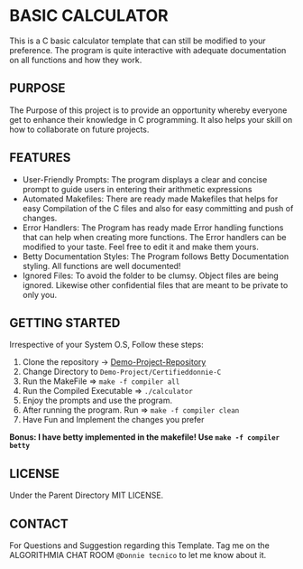 # **BASIC CALCULATOR**

This is a C basic calculator template that can still be modified to your
preference. The program is quite interactive with adequate documentation
on all functions and how they work.

## **PURPOSE**

The Purpose of this project is to provide an opportunity whereby everyone
get to enhance their knowledge in C programming. It also helps your skill
on how to collaborate on future projects.

## **FEATURES**

- User-Friendly Prompts: The program displays a clear and concise prompt to guide users in entering their arithmetic expressions
- Automated Makefiles: There are ready made Makefiles that helps for easy Compilation of the C files and also for easy committing and push of changes.
- Error Handlers: The Program has ready made Error handling functions that can help when creating more functions. The Error handlers can be modified to your taste. Feel free to edit it and make them yours.
- Betty Documentation Styles: The Program follows Betty Documentation styling. All functions are well documented!
- Ignored Files: To avoid the folder to be clumsy. Object files are being ignored. Likewise other confidential files that are meant to be private to only you.

## **GETTING STARTED**

Irrespective of your System O.S, Follow these steps:

1. Clone the repository -> [Demo-Project-Repository](https://github.com/ALX-SE-Algorithmia/Demo-Project)
2. Change Directory to `Demo-Project/Certifieddonnie-C`
3. Run the MakeFile => `make -f compiler all`
4. Run the Compiled Executable => `./calculator`
5. Enjoy the prompts and use the program.
6. After running the program. Run => `make -f compiler clean`
7. Have Fun and Implement the changes you prefer

**Bonus: I have betty implemented in the makefile! Use `make -f compiler betty`** 

## **LICENSE**

Under the Parent Directory MIT LICENSE.

## **CONTACT**

For Questions and Suggestion regarding this Template. Tag me on the ALGORITHMIA CHAT ROOM `@Donnie tecnico` to let me know about it.
